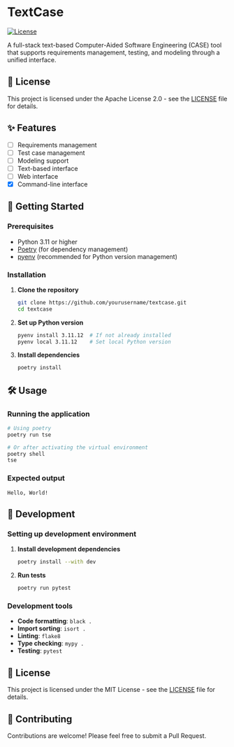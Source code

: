 # TextCase

[![License](https://img.shields.io/badge/License-Apache%202.0-blue.svg)](https://opensource.org/licenses/Apache-2.0)

A full-stack text-based Computer-Aided Software Engineering (CASE) tool that supports requirements management, testing, and modeling through a unified interface.

## 📜 License

This project is licensed under the Apache License 2.0 - see the [LICENSE](LICENSE) file for details.

## ✨ Features

- [ ] Requirements management
- [ ] Test case management
- [ ] Modeling support
- [ ] Text-based interface
- [ ] Web interface
- [x] Command-line interface

## 🚀 Getting Started

### Prerequisites

- Python 3.11 or higher
- [Poetry](https://python-poetry.org/) (for dependency management)
- [pyenv](https://github.com/pyenv/pyenv) (recommended for Python version management)

### Installation

1. **Clone the repository**
   ```bash
   git clone https://github.com/yourusername/textcase.git
   cd textcase
   ```

2. **Set up Python version**
   ```bash
   pyenv install 3.11.12  # If not already installed
   pyenv local 3.11.12    # Set local Python version
   ```

3. **Install dependencies**
   ```bash
   poetry install
   ```

## 🛠 Usage

### Running the application

```bash
# Using poetry
poetry run tse

# Or after activating the virtual environment
poetry shell
tse
```

### Expected output
```
Hello, World!
```

## 🧪 Development

### Setting up development environment

1. **Install development dependencies**
   ```bash
   poetry install --with dev
   ```

2. **Run tests**
   ```bash
   poetry run pytest
   ```

### Development tools

- **Code formatting**: `black .`
- **Import sorting**: `isort .`
- **Linting**: `flake8`
- **Type checking**: `mypy .`
- **Testing**: `pytest`

## 📝 License

This project is licensed under the MIT License - see the [LICENSE](LICENSE) file for details.

## 🤝 Contributing

Contributions are welcome! Please feel free to submit a Pull Request.
